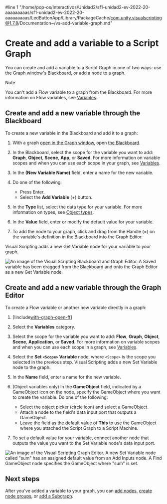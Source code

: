 #line 1 "/home/pop-os/Interactivos/Unidad2/sf1-unidad2-ev-2022-20-aaaaaaaaas/sf1-unidad2-ev-2022-20-aaaaaaaaas/LedButtonApp/Library/PackageCache/com.unity.visualscripting@1.7.8/Documentation~/vs-add-variable-graph.md"
# Create and add a variable to a Script Graph

You can create and add a variable to a Script Graph in one of two ways: use the Graph window's Blackboard, or add a node to a graph.

> [!NOTE]
> You can't add a Flow variable to a graph from the Blackboard. For more information on Flow variables, see [Variables](vs-variables.md).

## Create and add a new variable through the Blackboard

To create a new variable in the Blackboard and add it to a graph: 

1. With a graph [open in the Graph window](vs-open-graph-edit.md), open [the Blackboard](vs-interface-overview.md#the-blackboard).

1. In the Blackboard, select the scope for the variable you want to add: **Graph**, **Object**, **Scene**, **App**, or **Saved**. 
    For more information on variable scopes and when you can use each scope in your graph, see [Variables](vs-variables.md).

3. In the **(New Variable Name)** field, enter a name for the new variable. 

1. Do one of the following: 
    - Press Enter.
    - Select the **Add Variable** (+) button. 

4. In the **Type** list, select the data type for your variable. For more information on types, see [Object types](vs-types.md).

5. In the **Value** field, enter or modify the default value for your variable. 

6. To add the node to your graph, click and drag from the Handle (=) on the variable's definition in the Blackboard into the Graph Editor. 

Visual Scripting adds a new Get Variable node for your variable to your graph.

![An image of the Visual Scripting Blackboard and Graph Editor. A Saved variable has been dragged from the Blackboard and onto the Graph Editor as a new Get Variable node.](images/vs-add-variable-node-to-graph.png)


## Create and add a new variable through the Graph Editor

To create a Flow variable or another new variable directly in a graph: 

1. [!include[with-graph-open-ff](./snippets/vs-with-graph-open-ff.md)]

2. Select the **Variables** category. 

1. Select the scope for the variable you want to add: **Flow**, **Graph**, **Object**, **Scene**, **Application**, or **Saved**. For more information on variable scopes and when you can use each scope in a graph, see [Variables](vs-variables.md).

3. Select the **Set `<Scope>` Variable** node, where `<Scope>` is the scope you selected in the previous step. 
    Visual Scripting adds a new Set Variable node to the graph.
    
4. In the **Name** field, enter a name for the new variable. 

5. (Object variables only) In the **GameObject** field, indicated by a GameObject icon on the node, specify the GameObject where you want to create the variable. Do one of the following: 
 
    - Select the object picker (circle icon) and select a GameObject.
    - Attach a node to the field's data input port that outputs a GameObject. 
    - Leave the field as the default value of **This** to use the GameObject where you attached the Script Graph to a Script Machine.

6. To set a default value for your variable, connect another node that outputs the value you want to the Set Variable node's data input port. 

![An image of the Visual Scripting Graph Editor. A new Set Variable node called "sum" has an assigned default value from an Add Inputs node. A Find GameObject node specifies the GameObject where "sum" is set.](images/vs-add-variable-node-set-variable-node-example.png)

## Next steps 

After you've added a variable to your graph, you can [add nodes](vs-add-node-to-graph.md), [create node groups](vs-groups.md), or [add a Subgraph](vs-nesting-add-subgraph.md).